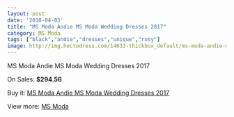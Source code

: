 ```yaml
---
layout: post
date: '2018-04-03'
title: "MS Moda Andie MS Moda Wedding Dresses 2017"
category: MS Moda
tags: ["black","andie","dresses","unique","rosy"]
image: http://img.hectodress.com/14633-thickbox_default/ms-moda-andie-ms-moda-wedding-dresses-2013.jpg
---
```

MS Moda Andie MS Moda Wedding Dresses 2017

On Sales: **$294.56**
<a href="https://www.hectodress.com/ms-moda/7039-ms-moda-andie-ms-moda-wedding-dresses-2013.html"><amp-img layout="responsive" width="600" height="600" src="//img.hectodress.com/14633-thickbox_default/ms-moda-andie-ms-moda-wedding-dresses-2013.jpg" alt="MS Moda Andie MS Moda Wedding Dresses 2017 0" /></a>

Buy it: [MS Moda Andie MS Moda Wedding Dresses 2017](https://www.hectodress.com/ms-moda/7039-ms-moda-andie-ms-moda-wedding-dresses-2013.html "MS Moda Andie MS Moda Wedding Dresses 2017")

View more: [MS Moda](https://www.hectodress.com/121-ms-moda "MS Moda")